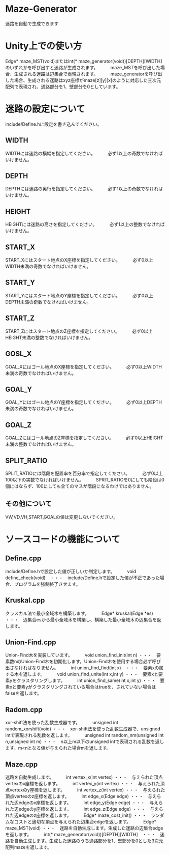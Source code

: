 # Maze-Generator
迷路を自動で生成できます

# Unity上での使い方
Edge* maze_MST(void)またはint(* maze_generator(void))[DEPTH][WIDTH]のいずれかを呼び出すと迷路が生成されます。　　　
maze_MSTを呼び出した場合、生成される迷路は辺集合で表現されます。　　　
maze_generatorを呼び出した場合、生成される迷路はxyz座標がmaze[z][y][x]のように対応した三次元配列で表現され、通路部分を1、壁部分を0としています。　　　

# 迷路の設定について
include/Define.hに設定を書き込んでください。

## WIDTH
WIDTHには迷路の横幅を指定してください。　　　
必ず1以上の奇数でなければいけません。

## DEPTH
DEPTHには迷路の奥行を指定してください。　　　
必ず1以上の奇数でなければいけません。

## HEIGHT
HEIGHTには迷路の高さを指定してください。　　　
必ず1以上の整数でなければいけません。

## START_X
START_Xにはスタート地点のX座標を指定してください。　　　
必ず0以上WIDTH未満の奇数でなければいけません。

## START_Y
START_Yにはスタート地点のY座標を指定してください。　　　
必ず0以上DEPTH未満の奇数でなければいけません。

## START_Z
START_Zにはスタート地点のZ座標を指定してください。　　　
必ず0以上HEIGHT未満の整数でなければいけません。

## GOSL_X
GOAL_Xにはゴール地点のX座標を指定してください。　　　
必ず0以上WIDTH未満の奇数でなければいけません。

## GOAL_Y
GOAL_Yにはゴール地点のY座標を指定してください。　　　
必ず0以上DEPTH未満の奇数でなければいけません。

## GOAL_Z
GOAL_Zにはゴール地点のZ座標を指定してください。　　　
必ず0以上HEIGHT未満の整数でなければいけません。

## SPLIT_RATIO
SPLIT_RATIOには階段を配置率を百分率で指定してください。　　　
必ず0以上100以下の実数でなければいけません。　　　
SPRIT_RATIOを0にしても階段は0個にはならず、100にしても全てのマスが階段になるわけではありません。

## その他について
VW,VD,VH,START,GOALの値は変更しないでください。

# ソースコードの機能について
## Define.cpp
include/Define.hで設定した値が正しいか判定します。　　　
void define_check(void)　・・・　include/Define.hで設定した値が不正であった場合、プログラムを強制終了させます。

## Kruskal.cpp
クラスカル法で最小全域木を構築します。　　　
Edge* kruskal(Edge *es) ・・・　辺集合esから最小全域木を構築し、構築した最小全域木の辺集合を返します。

## Union-Find.cpp
Union-Find木を実装しています。　　　
void union_find_init(int n) ・・・　要素数nのUnion-Find木を初期化します。Union-Find木を使用する場合必ず呼び出さなければなりません。　　　
int union_find_find(int x)　・・・　要素xの属する木を返します。　　　
void union_find_unite(int x,int y) ・・・　要素xと要素yをクラスタリングします。　　　
int union_find_same(int x,int y) ・・・　要素xと要素yがクラスタリングされている場合はtrueを、されていない場合はfalseを返します。　　　

## Radom.cpp
xor-shift法を使った乱数生成器です。　　　
unsigned int random_xorshift(void) ・・・　xor-shift法を使った乱数生成器で、unsigned intで表現される乱数を返します。　　　
unsigned int random_nm(unsigned int n,unsigned int m) ・・・　n以上m以下のunsigned intで表現される乱数を返します。m<nとなる値が与えられた場合mを返します。

## Maze.cpp
迷路を自動生成します。　　　
int vertex_x(int vertex) ・・・　与えられた頂点vertexのx座標を返します。　　　
int vertex_y(int vertex) ・・・　与えられた頂点vertexのy座標を返します。　　　
int vertex_z(int vertex) ・・・　与えられた頂点vertexのz座標を返します。　　　
int edge_x(Edge edge) ・・・　与えられた辺edgeのx座標を返します。　　　
int edge_y(Edge edge) ・・・　与えられた辺edgeのy座標を返します。　　　
int edge_z(Edge edge) ・・・　与えられた辺edgeのz座標を返します。　　　
Edge* maze_cost_init() ・・・　ランダムなコストと適切な頂点を与えられた辺集合edgeを返します。　　　
Edge* maze_MST(void) ・・・　迷路を自動生成します。生成した迷路の辺集合edgeを返します。　　　
int(* maze_generator(void))[DEPTH][WIDTH]　・・・　迷路を自動生成します。生成した迷路のうち通路部分を1、壁部分を0とした3次元配列mazeを返します。　　　
